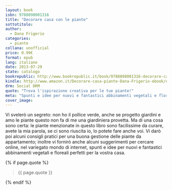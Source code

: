 ```yaml
---
layout: book
isbn: 9788898001316
title: "Decorare casa con le piante"
sottotitolo:
author:
  - Dana Frigerio
categories:
  - piante
collana: unofficial
price: 0.99€
format: epub
lang: italiano
date: 2013-07-29
state: catalogo
bookrepublic: http://www.bookrepublic.it/book/9788898001316-decorare-casa-con-le-piante/
kindle: http://www.amazon.it/Decorare-casa-piante-Dana-Frigerio-ebook/dp/B00E7YSI0Y/
drm: Social DRM
quote: "Trova l'ispirazione creativa per le tue piante!"
meta: "Spunti e idee per nuovi e fantastici abbinamenti vegetali e floreali perfetti per la vostra casa"
cover_image:
---
```

Vi svelerò un segreto: non ho il pollice verde, anche se progetto giardini e amo le piante questo non fa di me una giardiniera provetta. Ma di una cosa sono certa: le piante menzionate in questo libro sono facilissime da curare, avete la mia parola, se ci sono riuscita io, lo potete fare anche voi. Vi darò poi alcuni consigli pratici per una buona gestione delle piante da appartamento; inoltre vi fornirò anche alcuni suggerimenti per cercare online, nel variegato mondo di internet, spunti e idee per nuovi e fantastici abbinamenti vegetali e floreali perfetti per la vostra casa.

{% if page.quote %}
<blockquote>
    {{ page.quote }}
</blockquote>
{% endif %}
